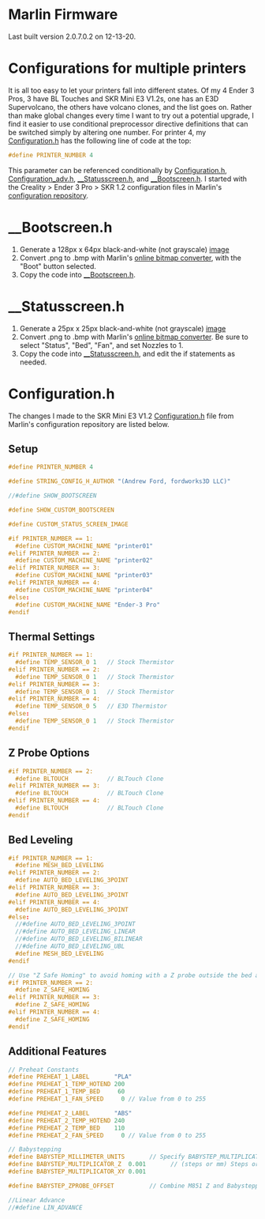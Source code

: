 # Marlin Firmware
Last built version 2.0.7.0.2 on 12-13-20.

# Configurations for multiple printers
It is all too easy to let your printers fall into different states. Of my 4 Ender 3 Pros, 3 have BL Touches and SKR Mini E3 V1.2s, one has an E3D Supervolcano, the others have volcano clones, and the list goes on. Rather than make global changes every time I want to try out a potential upgrade, I find it easier to use conditional preprocessor directive definitions that can be switched simply by altering one number. For printer 4, my [Configuration.h](Marlin/Configuration.h) has the following line of code at the top:
```cpp
#define PRINTER_NUMBER 4
```
This parameter can be referenced conditionally by [Configuration.h](Marlin/Configuration.h), [Configuration_adv.h](Marlin/Configuration_adv.h), [__Statusscreen.h](Marlin/__Statusscreen.h), and [__Bootscreen.h](Marlin/__Bootscreen.h). I started with the Creality > Ender 3 Pro > SKR 1.2 configuration files in Marlin's [configuration repository](https://github.com/MarlinFirmware/Configurations).

# __Bootscreen.h
1. Generate a 128px x 64px black-and-white (not grayscale) [image](https://docs.google.com/drawings/d/1esvaDp8sekXSNG2BmdKc_YW7rbkxW2ErX6xhDDlnSYM/edit?usp=sharing)
2. Convert .png to .bmp with Marlin's [online bitmap converter](https://marlinfw.org/tools/u8glib/converter.html), with the "Boot" button selected.
3. Copy the code into [__Bootscreen.h](Marlin/__Bootscreen.h).

# __Statusscreen.h
1. Generate a 25px x 25px black-and-white (not grayscale) [image](https://docs.google.com/drawings/d/14gHQIaz-qxfSjFEl2ztzSXw9ercS4QekcHenZl6bkp0/edit?usp=sharing)
2. Convert .png to .bmp with Marlin's [online bitmap converter](https://marlinfw.org/tools/u8glib/converter.html). Be sure to select "Status", "Bed", "Fan", and set Nozzles to 1.
3. Copy the code into [__Statusscreen.h](Marlin/__Statusscreen.h), and edit the if statements as needed.

# Configuration.h
The changes I made to the SKR Mini E3 V1.2 [Configuration.h](Marlin/Configuration.h) file from Marlin's configuration repository are listed below.
## Setup
```cpp
#define PRINTER_NUMBER 4

#define STRING_CONFIG_H_AUTHOR "(Andrew Ford, fordworks3D LLC)"

//#define SHOW_BOOTSCREEN

#define SHOW_CUSTOM_BOOTSCREEN

#define CUSTOM_STATUS_SCREEN_IMAGE

#if PRINTER_NUMBER == 1:
  #define CUSTOM_MACHINE_NAME "printer01"
#elif PRINTER_NUMBER == 2:
  #define CUSTOM_MACHINE_NAME "printer02"
#elif PRINTER_NUMBER == 3:
  #define CUSTOM_MACHINE_NAME "printer03"
#elif PRINTER_NUMBER == 4:
  #define CUSTOM_MACHINE_NAME "printer04"
#else:
  #define CUSTOM_MACHINE_NAME "Ender-3 Pro"
#endif
```

## Thermal Settings
```cpp
#if PRINTER_NUMBER == 1:
  #define TEMP_SENSOR_0 1   // Stock Thermistor
#elif PRINTER_NUMBER == 2:
  #define TEMP_SENSOR_0 1   // Stock Thermistor
#elif PRINTER_NUMBER == 3:
  #define TEMP_SENSOR_0 1   // Stock Thermistor
#elif PRINTER_NUMBER == 4:
  #define TEMP_SENSOR_0 5   // E3D Thermistor
#else:
  #define TEMP_SENSOR_0 1   // Stock Thermistor
#endif
```

## Z Probe Options
```cpp
#if PRINTER_NUMBER == 2:
  #define BLTOUCH           // BLTouch Clone
#elif PRINTER_NUMBER == 3:
  #define BLTOUCH           // BLTouch Clone
#elif PRINTER_NUMBER == 4:
  #define BLTOUCH           // BLTouch Clone
#endif
```

## Bed Leveling
```cpp
#if PRINTER_NUMBER == 1:
  #define MESH_BED_LEVELING
#elif PRINTER_NUMBER == 2:
  #define AUTO_BED_LEVELING_3POINT
#elif PRINTER_NUMBER == 3:
  #define AUTO_BED_LEVELING_3POINT
#elif PRINTER_NUMBER == 4:
  #define AUTO_BED_LEVELING_3POINT
#else:
  //#define AUTO_BED_LEVELING_3POINT
  //#define AUTO_BED_LEVELING_LINEAR
  //#define AUTO_BED_LEVELING_BILINEAR
  //#define AUTO_BED_LEVELING_UBL
  #define MESH_BED_LEVELING
#endif

// Use "Z Safe Homing" to avoid homing with a Z probe outside the bed area.
#if PRINTER_NUMBER == 2:
  #define Z_SAFE_HOMING
#elif PRINTER_NUMBER == 3:
  #define Z_SAFE_HOMING
#elif PRINTER_NUMBER == 4:
  #define Z_SAFE_HOMING
#endif
```

## Additional Features
```cpp
// Preheat Constants
#define PREHEAT_1_LABEL       "PLA"
#define PREHEAT_1_TEMP_HOTEND 200
#define PREHEAT_1_TEMP_BED     60
#define PREHEAT_1_FAN_SPEED     0 // Value from 0 to 255

#define PREHEAT_2_LABEL       "ABS"
#define PREHEAT_2_TEMP_HOTEND 240
#define PREHEAT_2_TEMP_BED    110
#define PREHEAT_2_FAN_SPEED     0 // Value from 0 to 255

// Babystepping
#define BABYSTEP_MILLIMETER_UNITS       // Specify BABYSTEP_MULTIPLICATOR_(XY|Z) in mm instead of micro-steps
#define BABYSTEP_MULTIPLICATOR_Z  0.001       // (steps or mm) Steps or millimeter distance for each Z babystep
#define BABYSTEP_MULTIPLICATOR_XY 0.001 

#define BABYSTEP_ZPROBE_OFFSET          // Combine M851 Z and Babystepping

//Linear Advance 
//#define LIN_ADVANCE


```
